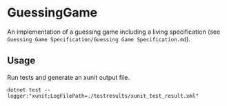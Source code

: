 GuessingGame
===========

An implementation of a guessing game including a living specification (see `Guessing Game Specification/Guessing Game Specification.md`).

Usage
-----

Run tests and generate an xunit output file. 

```shell
dotnet test --logger:"xunit;LogFilePath=./testresults/xunit_test_result.xml"
```